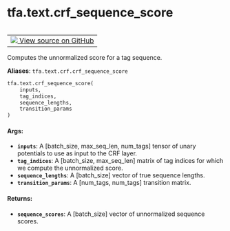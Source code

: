 <div itemscope itemtype="http://developers.google.com/ReferenceObject">
<meta itemprop="name" content="tfa.text.crf_sequence_score" />
<meta itemprop="path" content="Stable" />
</div>

# tfa.text.crf_sequence_score

<!-- Insert buttons and diff -->

<table class="tfo-notebook-buttons tfo-api" align="left">

<td>
  <a target="_blank" href="https://github.com/tensorflow/addons/tree/r0.7/tensorflow_addons/text/crf.py#L27-L71">
    <img src="https://www.tensorflow.org/images/GitHub-Mark-32px.png" />
    View source on GitHub
  </a>
</td></table>



<!-- Equality marker -->
Computes the unnormalized score for a tag sequence.

**Aliases**: `tfa.text.crf.crf_sequence_score`

``` python
tfa.text.crf_sequence_score(
    inputs,
    tag_indices,
    sequence_lengths,
    transition_params
)
```



<!-- Placeholder for "Used in" -->


#### Args:


* <b>`inputs`</b>: A [batch_size, max_seq_len, num_tags] tensor of unary potentials
    to use as input to the CRF layer.
* <b>`tag_indices`</b>: A [batch_size, max_seq_len] matrix of tag indices for which
    we compute the unnormalized score.
* <b>`sequence_lengths`</b>: A [batch_size] vector of true sequence lengths.
* <b>`transition_params`</b>: A [num_tags, num_tags] transition matrix.

#### Returns:


* <b>`sequence_scores`</b>: A [batch_size] vector of unnormalized sequence scores.

